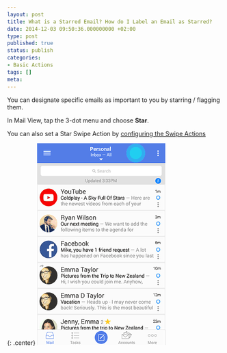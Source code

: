 ```yaml
---
layout: post
title: What is a Starred Email? How do I Label an Email as Starred?
date: 2014-12-03 09:50:36.000000000 +02:00
type: post
published: true
status: publish
categories:
- Basic Actions
tags: []
meta:
---
```


You can designate specific emails as important to you by starring / flagging them.

In Mail View, tap the 3-dot menu and choose **Star**.

You can also set a Star Swipe Action by [configuring the Swipe Actions](/configure-left-right-swipe-menu/)

{: .center}
![email 3 dots star](/assets/email3dots_star.gif)